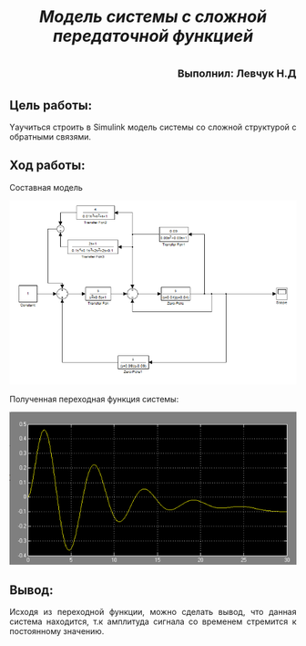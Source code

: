 ***<h1 align = "center">Модель системы с сложной передаточной функцией</a>***

<p align = "right"><font size = 4>
Выполнил: Левчук Н.Д
</font></p>

## **Цель работы:**

<p align = "justify">
Yаучиться строить  в Simulink  модель системы со сложной структурой с обратными связями.
</p>

## **Ход работы:**

<p align = "justify">
Составная модель
</p>

![Пример1](images/firstExample.png)

<p align = "justify">
Полученная переходная функция системы:
</p>

![График](images/graph.png)

## **Вывод:**
<p align = "justify">
Исходя из переходной функции, можно сделать вывод, что данная система находится, т.к  амплитуда сигнала со временем стремится к постоянному значению.
</p>